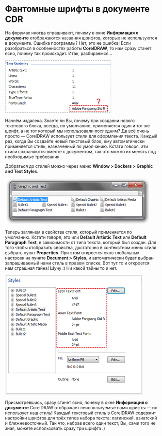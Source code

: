 # Фантомные шрифты в документе CDR

На форумах иногда спрашивают, почему в окне **Информация о документе** отображаются названия шрифтов, которые не используются в документе. Ошибка программы? Нет, это не ошибка! Если разобраться в особенностях работы **CorelDRAW**, то нам сразу станет ясно, почему так происходит. Итак, разбираемся…

![Фантомные шрифты в документе CDR](./130516f7-3574-448a-ac1c-19a989b75acd.png)

Начнём издалека. Знаете ли Вы, почему при создании нового текстового блока, всегда, по умолчанию, применяется один и тот же шрифт, а не тот который мы использовали последним? Да всё очень просто — CorelDRAW использует стили для оформления текста. Каждый раз, когда Вы создаёте новый текстовый блок, ему автоматически применяется стиль, назначенный по умолчанию. Кстати говоря, эти стили сохраняются вместе с документом, так что можно их менять под необходимые требования.

Добраться до стилей можно через меню **Window > Dockers > Graphic and Text Styles**.

![Фантомные шрифты в документе CDR](./e3670003-6f3c-49f8-bc3e-f5c3d64bcc35.png)

Теперь заглянем в свойства стиля, который применяется по умолчанию. Кстати говоря, это или **Default Artistic Text** или **Default Paragraph Text**, в зависимости от типа текста, который был создан. Для того чтобы отобразить свойства, достаточно в контекстном меню стиля выбрать пункт **Properties**. При этом откроется окно глобальных настроек на пункте **Document > Styles**, и автоматически будет выбран запрашиваемый нами стиль в правом списке. Вот тут то и откроется нам страшная тайна! Шучу :) Ни какой тайны то и нет.

![Фантомные шрифты в документе CDR](./080627a2-a108-4522-b0eb-40b44a7b31a5.png)

Присмотревшись, сразу станет ясно, почему в окне **Информация о документе** CorelDRAW отображает неиспользуемые нами шрифты — их использует наш стиль! Каждый текстовый стиль в CorelDRAW содержит настройки шрифтов для трёх типов набора текста: латинский, азиатский и ближневосточный. Так что, набрав всего один текст, Вы, сами того не зная, можете использовать сразу три шрифта :)
